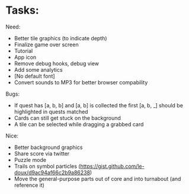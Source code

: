 
# Tasks:

Need:
* Better tile graphics (to indicate depth)
* Finalize game over screen
* Tutorial
* App icon
* Remove debug hooks, debug view
* Add some analytics
* [No default font]
* Convert sounds to MP3 for better browser compability

Bugs:
* If quest has [a, b, b] and [a, b] is collected the first [a, b, _] should be highlighted in quests matched
* Cards can still get stuck on the background
* A tile can be selected while dragging a grabbed card

Nice:
* Better background graphics
* Share score via twitter
* Puzzle mode
* Trails on symbol particles (https://gist.github.com/le-doux/d9ac94af66c2b9a86238)
* Move the general-purpose parts out of core and into turnabout (and reference it)